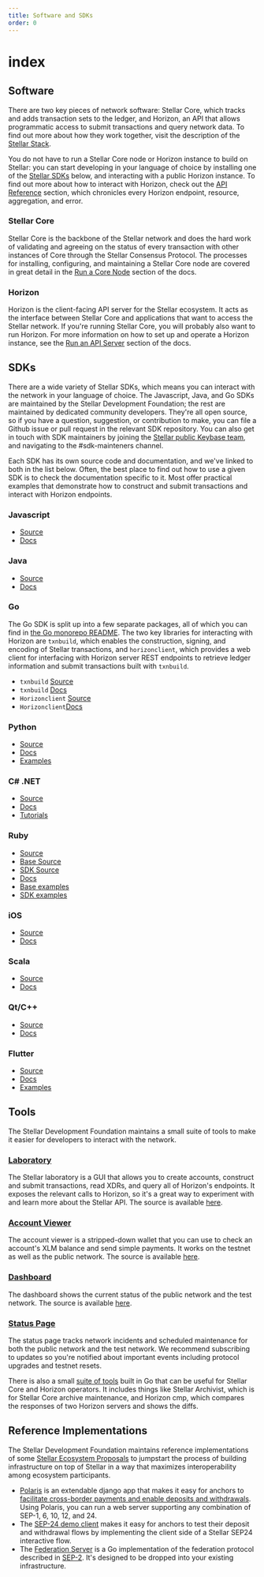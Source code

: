 ```yaml
---
title: Software and SDKs
order: 0
---
```


# index

## Software

There are two key pieces of network software: Stellar Core, which tracks and adds transaction sets to the ledger, and Horizon, an API that allows programmatic access to submit transactions and query network data. To find out more about how they work together, visit the description of the [Stellar Stack](../start/bantu-stack.md).

You do not have to run a Stellar Core node or Horizon instance to build on Stellar: you can start developing in your language of choice by installing one of the [Stellar SDKs](index.md#sdks) below, and interacting with a public Horizon instance. To find out more about how to interact with Horizon, check out the [API Reference](../api/introduction/index.md) section, which chronicles every Horizon endpoint, resource, aggregation, and error.

### Stellar Core

Stellar Core is the backbone of the Stellar network and does the hard work of validating and agreeing on the status of every transaction with other instances of Core through the Stellar Consensus Protocol. The processes for installing, configuring, and maintaining a Stellar Core node are covered in great detail in the [Run a Core Node](../run-core-node/index.md) section of the docs.

### Horizon

Horizon is the client-facing API server for the Stellar ecosystem. It acts as the interface between Stellar Core and applications that want to access the Stellar network. If you're running Stellar Core, you will probably also want to run Horizon. For more information on how to set up and operate a Horizon instance, see the [Run an API Server](../run-api-server/index.md) section of the docs.

## SDKs

There are a wide variety of Stellar SDKs, which means you can interact with the network in your language of choice. The Javascript, Java, and Go SDKs are maintained by the Stellar Development Foundation; the rest are maintained by dedicated community developers. They're all open source, so if you have a question, suggestion, or contribution to make, you can file a Github issue or pull request in the relevant SDK repository. You can also get in touch with SDK maintainers by joining the [Stellar public Keybase team](https://keybase.io/team/stellar.public), and navigating to the \#sdk-mainteners channel.

Each SDK has its own source code and documentation, and we've linked to both in the list below. Often, the best place to find out how to use a given SDK is to check the documentation specific to it. Most offer practical examples that demonstrate how to construct and submit transactions and interact with Horizon endpoints.

### Javascript

* [Source](https://github.com/stellar/js-stellar-sdk)
* [Docs](https://stellar.github.io/js-stellar-sdk/)

### Java

* [Source](https://github.com/stellar/java-stellar-sdk)
* [Docs](https://stellar.github.io/java-stellar-sdk/)

### Go

The Go SDK is split up into a few separate packages, all of which you can find in [the Go monorepo README](https://github.com/stellar/go/blob/master/docs/reference/readme.md). The two key libraries for interacting with Horizon are `txnbuild`, which enables the construction, signing, and encoding of Stellar transactions, and `horizonclient`, which provides a web client for interfacing with Horizon server REST endpoints to retrieve ledger information and submit transactions built with `txnbuild`.

* `txnbuild` [Source](https://github.com/stellar/go/tree/master/txnbuild)
* `txnbuild` [Docs](https://godoc.org/github.com/stellar/go/txnbuild)
* `Horizonclient` [Source](https://github.com/stellar/go/tree/master/clients/horizonclient)
* `Horizonclient`[Docs](https://godoc.org/github.com/stellar/go/clients/horizonclient)

### Python

* [Source](https://github.com/StellarCN/py-stellar-base)
* [Docs](https://stellar-sdk.readthedocs.io/en/latest/)
* [Examples](https://github.com/StellarCN/py-stellar-base/tree/master/examples)

### C\# .NET

* [Source](https://github.com/elucidsoft/dotnet-stellar-sdk)
* [Docs](https://elucidsoft.github.io/dotnet-stellar-sdk/api/index.html)
* [Tutorials](https://elucidsoft.github.io/dotnet-stellar-sdk/tutorials/index.html)

### Ruby

* [Source](https://github.com/astroband/ruby-stellar-sdk)
* [Base Source](https://github.com/astroband/ruby-stellar-sdk/blob/master/base/README.md)
* [SDK Source](https://github.com/astroband/ruby-stellar-sdk/blob/master/sdk/README.md)
* [Docs](https://www.rubydoc.info/gems/stellar-sdk)
* [Base examples](https://github.com/astroband/ruby-stellar-sdk/tree/master/base/examples)
* [SDK examples](https://github.com/astroband/ruby-stellar-sdk/tree/master/sdk/examples)

### iOS

* [Source](https://github.com/Soneso/stellar-ios-mac-sdk)
* [Docs](https://github.com/Soneso/stellar-ios-mac-sdk/tree/master/docs)

### Scala

* [Source](https://github.com/Synesso/scala-stellar-sdk)
* [Docs](https://synesso.github.io/scala-stellar-sdk/)

### Qt/C++

* [Source](https://github.com/bnogalm/StellarQtSDK)
* [Docs](https://github.com/bnogalm/StellarQtSDK/wiki)

### Flutter

* [Source](https://github.com/Soneso/stellar_flutter_sdk)
* [Docs](https://github.com/Soneso/stellar_flutter_sdk/tree/master/documentation)
* [Examples](https://github.com/Soneso/stellar_flutter_sdk/tree/master/documentation/sdk_examples)

## Tools

The Stellar Development Foundation maintains a small suite of tools to make it easier for developers to interact with the network.

### [Laboratory](https://www.stellar.org/laboratory/)

The Stellar laboratory is a GUI that allows you to create accounts, construct and submit transactions, read XDRs, and query all of Horizon's endpoints. It exposes the relevant calls to Horizon, so it's a great way to experiment with and learn more about the Stellar API. The source is available [here](https://github.com/stellar/laboratory).

### [Account Viewer](https://www.stellar.org/account-viewer/)

The account viewer is a stripped-down wallet that you can use to check an account's XLM balance and send simple payments. It works on the testnet as well as the public network. The source is available [here](https://github.com/stellar/account-viewer).

### [Dashboard](http://dashboard.stellar.org)

The dashboard shows the current status of the public network and the test network. The source is available [here](https://github.com/stellar/dashboard).

### [Status Page](https://status.stellar.org/)

The status page tracks network incidents and scheduled maintenance for both the public network and the test network. We recommend subscribing to updates so you're notified about important events including protocol upgrades and testnet resets.

There is also a small [suite of tools](https://github.com/stellar/go/tree/master/tools) built in Go that can be useful for Stellar Core and Horizon operators. It includes things like Stellar Archivist, which is for Stellar Core archive maintenance, and Horizon cmp, which compares the responses of two Horizon servers and shows the diffs.

## Reference Implementations

The Stellar Development Foundation maintains reference implementations of some [Stellar Ecosystem Proposals](https://github.com/stellar/stellar-protocol/tree/master/ecosystem) to jumpstart the process of building infrastructure on top of Stellar in a way that maximizes interoperability among ecosystem participants.

* [Polaris](https://github.com/stellar/django-polaris) is an extendable django app that makes it easy for anchors to [facilitate cross-border payments and enable deposits and withdrawals](). Using Polaris, you can run a web server supporting any combination of SEP-1, 6, 10, 12, and 24.
* The [SEP-24 demo client](https://github.com/stellar/sep24-demo-client) makes it easy for anchors to test their deposit and withdrawal flows by implementing the client side of a Stellar SEP24 interactive flow.
* The [Federation Server](https://github.com/stellar/go/tree/master/services/federation) is a Go implementation of the federation protocol described in [SEP-2](https://github.com/stellar/stellar-protocol/blob/master/ecosystem/sep-0002.md). It's designed to be dropped into your existing infrastructure.

